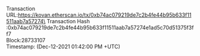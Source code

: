 Transaction URL:https://kovan.etherscan.io/tx/0xb74ac079219de7c2b4fe44b95b633f11511aab7a57274\
Transaction Hash :0xb74ac079219de7c2b4fe44b95b633f11511aab7a57274e1ad5c70d51375f3ff7\
Block:28733107 \
Timestamp: (Dec-12-2021 01:42:00 PM +UTC)